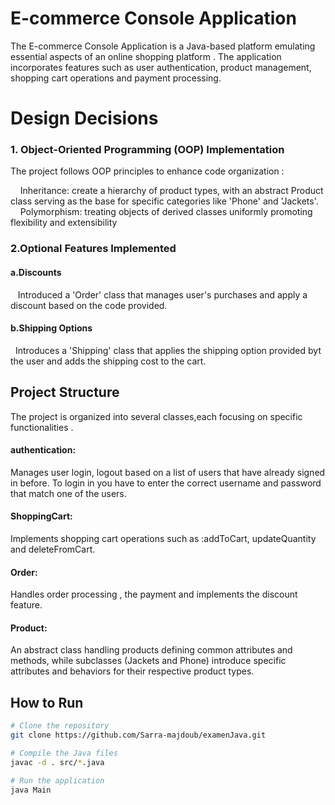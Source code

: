 # E-commerce Console Application

The E-commerce Console
Application is a Java-based
platform emulating essential 
aspects of an online shopping platform .
The application incorporates features such as user
authentication, product management, 
shopping cart operations and payment processing.

# Design Decisions
### 1. Object-Oriented Programming (OOP) Implementation
The project follows OOP principles to enhance code organization :

&nbsp;&nbsp;&nbsp;&nbsp;Inheritance: create a hierarchy 
of product types, with an abstract Product class 
serving as the base for specific categories like
'Phone' and 'Jackets'.
&nbsp;&nbsp;&nbsp;&nbsp;Polymorphism: treating 
objects of derived classes uniformly 
promoting flexibility and extensibility
### 2.Optional Features Implemented 
#### a.Discounts 
&nbsp;&nbsp; Introduced a 'Order'
class that manages
user's purchases and apply a discount
based on the code provided.
#### b.Shipping Options
&nbsp;&nbsp;Introduces a 'Shipping'
class that applies the shipping option 
provided byt the user and adds the shipping cost
to the cart.
## Project Structure
The project is organized into several 
classes,each focusing on specific
functionalities .
#### authentication:
Manages user login, logout based on
a list of users that have already signed in
before. To login in you have to enter the correct username and password that
match one of the users.
#### ShoppingCart:
Implements shopping cart operations 
such as :addToCart, updateQuantity and deleteFromCart.
#### Order:
Handles order processing , the payment 
and implements the discount feature.
#### Product:
An abstract class handling products
defining common attributes 
and methods, while
subclasses (Jackets and Phone) 
introduce specific 
attributes and behaviors 
for their respective
product types.

## How to Run

```bash
# Clone the repository
git clone https://github.com/Sarra-majdoub/examenJava.git

# Compile the Java files
javac -d . src/*.java

# Run the application
java Main


